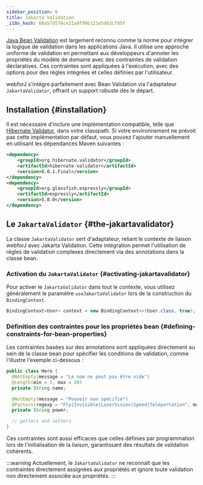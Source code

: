 ```yaml
---
sidebar_position: 6
title: Jakarta Validation
_i18n_hash: 68a57d576ce21a9f99b121e5db3cf85f
---
```

[Java Bean Validation](https://beanvalidation.org/) est largement reconnu comme la norme pour intégrer la logique de validation dans les applications Java. Il utilise une approche uniforme de validation en permettant aux développeurs d'annoter les propriétés du modèle de domaine avec des contraintes de validation déclaratives. Ces contraintes sont appliquées à l'exécution, avec des options pour des règles intégrées et celles définies par l'utilisateur.

webforJ s'intègre parfaitement avec Bean Validation via l'adaptateur `JakartaValidator`, offrant un support robuste dès le départ.

## Installation {#installation}

Il est nécessaire d'inclure une implémentation compatible, telle que [Hibernate Validator](https://hibernate.org/validator/), dans votre classpath. Si votre environnement ne prévoit pas cette implémentation par défaut, vous pouvez l'ajouter manuellement en utilisant les dépendances Maven suivantes :

```xml
<dependency>
    <groupId>org.hibernate.validator</groupId>
    <artifactId>hibernate-validator</artifactId>
    <version>8.0.1.Final</version>
</dependency>
<dependency>
    <groupId>org.glassfish.expressly</groupId>
    <artifactId>expressly</artifactId>
    <version>5.0.0</version>
</dependency>
```

## Le `JakartaValidator` {#the-jakartavalidator}

La classe `JakartaValidator` sert d'adaptateur, reliant le contexte de liaison webforJ avec Jakarta Validation. Cette intégration permet l'utilisation de règles de validation complexes directement via des annotations dans la classe bean.

### Activation du `JakartaValidator` {#activating-jakartavalidator}

Pour activer le `JakartaValidator` dans tout le contexte, vous utilisez généralement le paramètre `useJakartaValidator` lors de la construction du `BindingContext`.

```java
BindingContext<User> context = new BindingContext<>(User.class, true);
```

### Définition des contraintes pour les propriétés bean {#defining-constraints-for-bean-properties}

Les contraintes basées sur des annotations sont appliquées directement au sein de la classe bean pour spécifier les conditions de validation, comme l'illustre l'exemple ci-dessous :

```java
public class Hero {
  @NotEmpty(message = "Le nom ne peut pas être vide")
  @Length(min = 3, max = 20)
  private String name;

  @NotEmpty(message = "Pouvoir non spécifié")
  @Pattern(regexp = "Fly|Invisible|LaserVision|Speed|Teleportation", message = "Pouvoir invalide")
  private String power;

  // getters and setters
}
```

Ces contraintes sont aussi efficaces que celles définies par programmation lors de l'initialisation de la liaison, garantissant des résultats de validation cohérents.

:::warning
Actuellement, le `JakartaValidator` ne reconnaît que les contraintes directement assignées aux propriétés et ignore toute validation non directement associée aux propriétés.
:::
